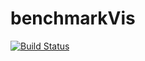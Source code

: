 # benchmarkVis

[![Build Status](https://travis-ci.org/collinleiber/benchmarkVis.svg?branch=master)](https://travis-ci.org/collinleiber/benchmarkVis)
